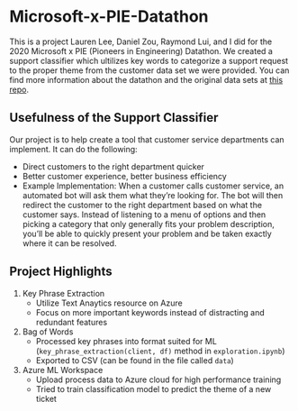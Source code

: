 # Microsoft-x-PIE-Datathon

This is a project Lauren Lee, Daniel Zou, Raymond Lui, and I did for the 2020 Microsoft x PIE (Pioneers in Engineering) Datathon. We created a support classifier which ultilizes key words to categorize a support request to the proper theme from the customer data set we were provided. You can find more information about the datathon and the original data sets at [this repo](https://github.com/microsoft-us-ocp-ai/ucbazureworkshop).

## Usefulness of the Support Classifier
Our project is to help create a tool that customer service departments can implement. It can do the following:
- Direct customers to the right department quicker
- Better customer experience, better business efficiency 
- Example Implementation: When a customer calls customer service, an automated bot will ask them what they’re looking for. The bot will then redirect the customer to the right department based on what the customer says. Instead of listening to a menu of options and then picking a category that only generally fits your problem description, you’ll be able to quickly present your problem and be taken exactly where it can be resolved.

## Project Highlights
1. Key Phrase Extraction
   - Utilize Text Anaytics resource on Azure
   - Focus on more important keywords instead of distracting and redundant features
2. Bag of Words
   - Processed key phrases into format suited for ML (`key_phrase_extraction(client, df)` method in `exploration.ipynb`)
   - Exported to CSV (can be found in the file called `data`)
3. Azure ML Workspace
   - Upload process data to Azure cloud for high performance training
   - Tried to train classification model to predict the theme of a new ticket



